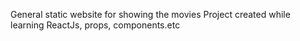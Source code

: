 General static website for showing the movies
Project created while learning ReactJs, props, components.etc
